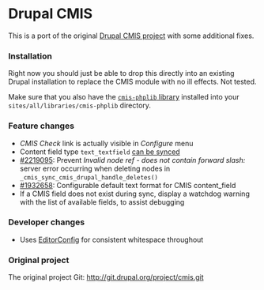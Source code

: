 Drupal CMIS
===========

This is a port of the original [Drupal CMIS project](https://drupal.org/project/cmis) with some additional fixes.

### Installation

Right now you should just be able to drop this directly into an existing Drupal installation to replace the CMIS module with no ill effects. Not tested.

Make sure that you also have the [`cmis-phplib` library](https://people.apache.org/~richardm/chemistry/phpclient/0.2.0-RC1/) installed into your `sites/all/libraries/cmis-phplib` directory.

### Feature changes

* _CMIS Check_ link is actually visible in _Configure_ menu
* Content field type `text_textfield` [can be synced](https://drupal.org/node/2074063#comment-7797843)
* [#2219095](https://drupal.org/node/2219095): Prevent _Invalid node ref - does not contain forward slash:_ server error occurring when deleting nodes in `_cmis_sync_cmis_drupal_handle_deletes()`
* [#1932658](https://drupal.org/node/1932658): Configurable default text format for CMIS content_field
* If a CMIS field does not exist during sync, display a watchdog warning with the list of available fields, to assist debugging

### Developer changes

* Uses [EditorConfig](http://editorconfig.org) for consistent whitespace throughout

### Original project

The original project Git: http://git.drupal.org/project/cmis.git

